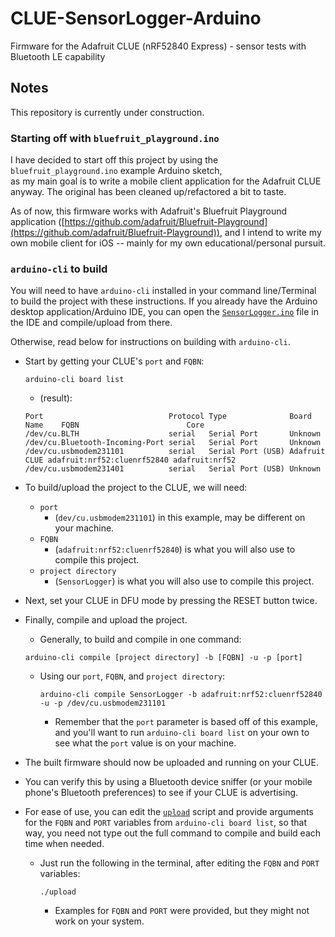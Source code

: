 # CLUE-SensorLogger-Arduino
Firmware for the Adafruit CLUE (nRF52840 Express) - sensor tests with Bluetooth LE capability

## Notes
This repository is currently under construction.

### Starting off with `bluefruit_playground.ino`
I have decided to start off this project by using the `bluefruit_playground.ino` example Arduino sketch,<br>
as my main goal is to write a mobile client application for the Adafruit CLUE anyway.
The original has been cleaned up/refactored a bit to taste.

As of now, this firmware works with Adafruit's Bluefruit Playground application ([https://github.com/adafruit/Bluefruit-Playground](https://github.com/adafruit/Bluefruit-Playground)), and I intend to write my own mobile client for iOS -- mainly for my own educational/personal pursuit.

### `arduino-cli` to build

You will need to have `arduino-cli` installed in your command line/Terminal to build the project with these instructions. If you already have the Arduino desktop application/Arduino IDE, you can open the [`SensorLogger.ino`](SensorLogger/SensorLogger.ino) file in the IDE and compile/upload from there.

Otherwise, read below for instructions on building with `arduino-cli`.

- Start by getting your CLUE's `port` and `FQBN`:
  ```
  arduino-cli board list
  ```

  - (result):
  ```
  Port                            Protocol Type              Board Name    FQBN                        Core          
  /dev/cu.BLTH                    serial   Serial Port       Unknown                                                 
  /dev/cu.Bluetooth-Incoming-Port serial   Serial Port       Unknown                                                 
  /dev/cu.usbmodem231101          serial   Serial Port (USB) Adafruit CLUE adafruit:nrf52:cluenrf52840 adafruit:nrf52
  /dev/cu.usbmodem231401          serial   Serial Port (USB) Unknown    
  ```

- To build/upload the project to the CLUE, we will need:
  - `port` 
    - (`dev/cu.usbmodem231101`) in this example, may be different on your machine.
  - `FQBN`
    - (`adafruit:nrf52:cluenrf52840`) is what you will also use to compile this project.
  - `project directory`
    - (`SensorLogger`) is what you will also use to compile this project.

- Next, set your CLUE in DFU mode by pressing the RESET button twice.
- Finally, compile and upload the project.
  - Generally, to build and compile in one command:
  ```
  arduino-cli compile [project directory] -b [FQBN] -u -p [port]
  ```
  - Using our `port`, `FQBN`, and `project directory`:
    ```
    arduino-cli compile SensorLogger -b adafruit:nrf52:cluenrf52840 -u -p /dev/cu.usbmodem231101
    ```
    - Remember that the `port` parameter is based off of this example, and you'll want to run `arduino-cli board list` on your own to see what the `port` value is on your machine.
- The built firmware should now be uploaded and running on your CLUE.
- You can verify this by using a Bluetooth device sniffer (or your mobile phone's Bluetooth preferences) to see if your CLUE is advertising.
- For ease of use, you can edit the [`upload`](upload) script and provide arguments for the `FQBN` and `PORT` variables from `arduino-cli board list`, so that way, you need not type out the full command to compile and build each time when needed.
  - Just run the following in the terminal, after editing the `FQBN` and `PORT` variables:
    ```
    ./upload
    ```
    - Examples for `FQBN` and `PORT` were provided, but they might not work on your system.
